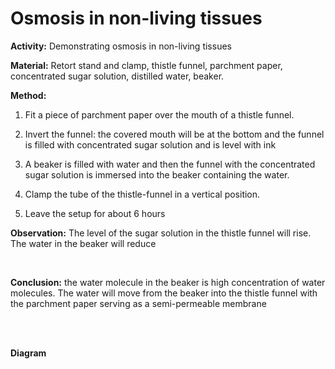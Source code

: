 # Osmosis in non-living tissues

**Activity:**  Demonstrating osmosis in non-living tissues

**Material:** Retort stand and clamp, thistle funnel, parchment paper, concentrated sugar solution, distilled water, beaker.

**Method:**

1.	Fit a piece of parchment paper over the mouth of a thistle funnel.

2.	Invert the funnel: the covered mouth will be at the bottom and the funnel is filled with concentrated sugar solution and is level with ink

3.	A beaker is filled with water and then the funnel with the concentrated sugar solution is immersed into the beaker containing the water.

4.	Clamp the tube of the thistle-funnel in a vertical position.
5.	Leave the setup for about 6 hours

**Observation:**  The level of the sugar solution in the thistle funnel will rise.  The water in the beaker will reduce

<br>

**Conclusion:**  the water molecule in the beaker is high concentration of water molecules.  The water will move from the beaker into the thistle funnel with the parchment paper serving as a semi-permeable membrane

<br>

<br>

**Diagram**
